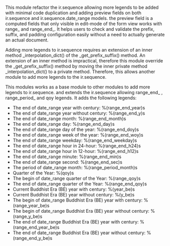 This module refactor the ir.sequence allowing more legends to be added
with minimal code duplication and adding preview fields on both
ir.sequence and ir.sequence.date_range models. the preview field is a
computed fields that only visible in edit-mode of the form view works
with range\_ and range_end\_. It helps users to check and validate the
prefix, suffix, and padding configuration easily without a need to
actually generate an actual document.

Adding more legends to ir.sequence requires an extension of an inner
method \_interpolation_dict() of the \_get_prefix_suffix() method. An
extension of an inner method is impractical, therefore this module
override the \_get_prefix_suffix() method by moving the inner private
method \_interpolation_dict() to a private method. Therefore, this
allows another module to add more legends to the ir.sequence.

This modules works as a base module to other modules to add more legends
to ir.sequence. and extends the ir.sequence allowing range_end\_ ,
range_period\_ and qoy legends. It adds the following legends:

- The end of date_range year with century: %(range_end_year)s
- The end of date_range year without century: %(range_end_y)s
- The end of date_range month: %(range_end_month)s
- The end of date_range day: %(range_end_day)s
- The end of date_range day of the year: %(range_end_doy)s
- The end of date_range week of the year: %(range_end_woy)s
- The end of date_range weekday: %(range_end_weekday)s
- The end of date_range hour in 24-hour: %(range_end_h24)s
- The end of date_range hour in 12-hour: %(range_end_h12)s
- The end of date_range minute: %(range_end_min)s
- The end of date_range second: %(range_end_sec)s
- The period of date_range month: %(range_period_month)s
- Quarter of the Year: %(qoy)s
- The begin of date_range quarter of the Year: %(range_qoy)s
- The end of date_range quarter of the Year: %(range_end_qoy)s
- Current Buddhist Era (BE) year with century: %(year_be)s
- Current Buddhist Era (BE) year without century: %(y_be)s
- The begin of date_range Buddhist Era (BE) year with century:
  %(range_year_be)s
- The begin of date_range Buddhist Era (BE) year without century:
  %(range_y_be)s
- The end of date_range Buddhist Era (BE) year with century:
  %(range_end_year_be)s
- The end of date_range Buddhist Era (BE) year without century:
  %(range_end_y_be)s
